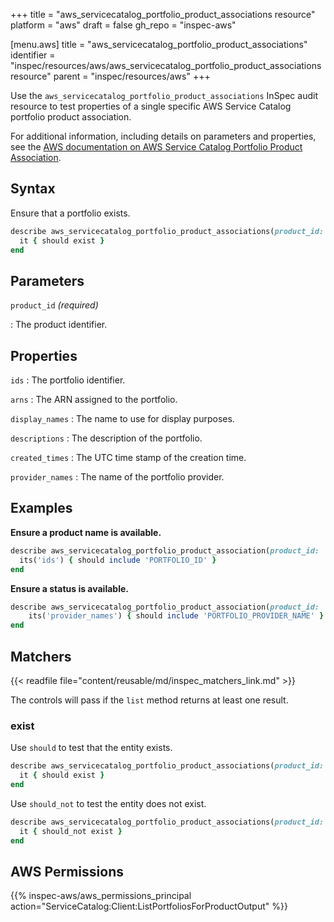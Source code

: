 +++
title = "aws_servicecatalog_portfolio_product_associations resource"
platform = "aws"
draft = false
gh_repo = "inspec-aws"

[menu.aws]
title = "aws_servicecatalog_portfolio_product_associations"
identifier = "inspec/resources/aws/aws_servicecatalog_portfolio_product_associations resource"
parent = "inspec/resources/aws"
+++

Use the `aws_servicecatalog_portfolio_product_associations` InSpec audit resource to test properties of a single specific AWS Service Catalog portfolio product association.

For additional information, including details on parameters and properties, see the [AWS documentation on AWS Service Catalog Portfolio Product Association](https://docs.aws.amazon.com/AWSCloudFormation/latest/UserGuide/aws-resource-servicecatalog-portfolioproductassociation.html).

## Syntax

Ensure that a portfolio exists.

```ruby
describe aws_servicecatalog_portfolio_product_associations(product_id: 'PRODUCT_ID') do
  it { should exist }
end
```

## Parameters

`product_id` _(required)_

: The product identifier.

## Properties

`ids`
: The portfolio identifier.

`arns`
: The ARN assigned to the portfolio.

`display_names`
: The name to use for display purposes.

`descriptions`
: The description of the portfolio.

`created_times`
: The UTC time stamp of the creation time.

`provider_names`
: The name of the portfolio provider.

## Examples

**Ensure a product name is available.**

```ruby
describe aws_servicecatalog_portfolio_product_association(product_id: 'PRODUCT_ID') do
  its('ids') { should include 'PORTFOLIO_ID' }
end
```

**Ensure a status is available.**

```ruby
describe aws_servicecatalog_portfolio_product_association(product_id: 'PRODUCT_ID') do
    its('provider_names') { should include 'PORTFOLIO_PROVIDER_NAME' }
end
```

## Matchers

{{< readfile file="content/reusable/md/inspec_matchers_link.md" >}}

The controls will pass if the `list` method returns at least one result.

### exist

Use `should` to test that the entity exists.

```ruby
describe aws_servicecatalog_portfolio_product_associations(product_id: 'PRODUCT_ID') do
  it { should exist }
end
```

Use `should_not` to test the entity does not exist.

```ruby
describe aws_servicecatalog_portfolio_product_associations(product_id: 'PRODUCT_ID') do
  it { should_not exist }
end
```

## AWS Permissions

{{% inspec-aws/aws_permissions_principal action="ServiceCatalog:Client:ListPortfoliosForProductOutput" %}}
